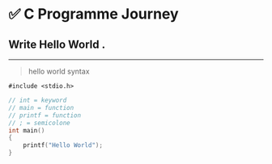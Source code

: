 # ✅ C Programme Journey

## Write Hello World .
---
> hello world syntax

`#include <stdio.h>`
```c
// int = keyword
// main = function
// printf = function
// ; = semicolone
int main()
{
    printf("Hello World");
}
```